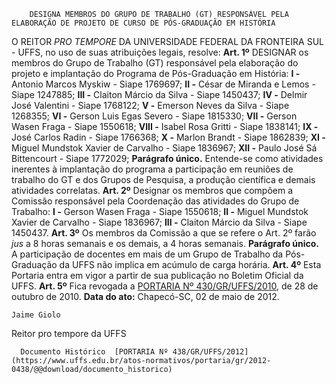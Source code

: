         DESIGNA MEMBROS DO GRUPO DE TRABALHO (GT) RESPONSÁVEL PELA ELABORAÇÃO DE PROJETO DE CURSO DE PÓS-GRADUAÇÃO EM HISTÓRIA  

 O REITOR *PRO TEMPORE*  DA UNIVERSIDADE FEDERAL DA FRONTEIRA SUL - UFFS, no uso de suas atribuições legais, resolve:   **Art. 1º**  DESIGNAR os membros do Grupo de Trabalho (GT) responsável pela elaboração do projeto e implantação do Programa de Pós-Graduação em História: **I -**  Antonio Marcos Myskiw - Siape 1769697; **II -**  César de Miranda e Lemos - Siape 1247885; **III -**  Claiton Márcio da Silva - Siape 1450437; **IV -**  Delmir José Valentini - Siape 1768122; **V -**  Emerson Neves da Silva - Siape 1268355; **VI -**  Gerson Luis Egas Severo - Siape 1815330; **VII -**  Gerson Wasen Fraga - Siape 1550618; **VIII -**  Isabel Rosa Gritti - Siape 1838141; **IX -**  José Carlos Radin - Siape 1766368; **X -**  Marlon Brandt - Siape 1862839; **XI -**  Miguel Mundstok Xavier de Carvalho - Siape 1836967; **XII -**  Paulo José Sá Bittencourt - Siape 1772029; **Parágrafo único.**  Entende-se como atividades inerentes à implantação do programa a participação em reuniões de trabalho do GT e dos Grupos de Pesquisa, a produção científica e demais atividades correlatas.   **Art. 2º**  Designar os membros que compõem a Comissão responsável pela Coordenação das atividades do Grupo de Trabalho: **I -**  Gerson Wasen Fraga - Siape 1550618; **II -**  Miguel Mundstok Xavier de Carvalho - Siape 1836967; **III -**  Claiton Márcio da Silva - Siape 1450437.   **Art. 3º**  Os membros da Comissão a que se refere o Art. 2º farão *jus*  a 8 horas semanais e os demais, a 4 horas semanais. **Parágrafo único.**  A participação de docentes em mais de um Grupo de Trabalho da Pós-Graduação da UFFS não implica em acúmulo de carga horária.   **Art. 4º**  Esta Portaria entra em vigor a partir de sua publicação no Boletim Oficial da UFFS.   **Art. 5º**  Fica revogada a [PORTARIA Nº 430/GR/UFFS/2010](https://www.uffs.edu.br/atos-normativos/portaria/gr/2010-0430), de 28 de outubro de 2010.        **Data do ato:** Chapecó-SC, 02 de maio de 2012.   
 

    Jaime Giolo   
 Reitor pro tempore da UFFS 

      Documento Histórico  [PORTARIA Nº 438/GR/UFFS/2012](https://www.uffs.edu.br/atos-normativos/portaria/gr/2012-0438/@@download/documento_historico)     
      
